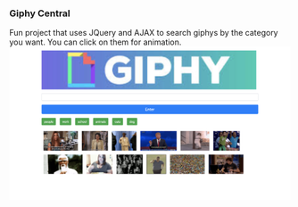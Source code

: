 ### Giphy Central 

Fun project that uses JQuery and AJAX to search giphys by the category you want. You can click on them for animation.
![](images/giphys.png)
